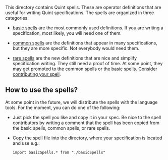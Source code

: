 This directory contains Quint spells. These are operator definitions that are
useful for writing Quint specifications. The spells are organized in three
categories:

 - [basic spells](./basicSpells.qnt) are the most commonly used definitions.
   If you are writing a specification, most likely, you will need one of them.

 - [common spells](./commonSpells.qnt) are the definitions that appear in many
   specifications, but they are more specific. Not everybody would need them.

 - [rare spells](./rareSpells.qnt) are the new definitions that are nice and
   simplify specification writing. They still need a proof of time. At some
   point, they may get promoted to the common spells or the basic spells.
   Consider [contributing your spell](./contribute-your-spell.md).

## How to use the spells?

At some point in the future, we will distribute the spells with the language
tools. For the moment, you can do one of the following:

 - Just pick the spell you like and copy it in your spec.
   Be nice to the spell contributors by writing a comment that the spell has
   been copied from the basic spells, common spells, or rare spells.

 - Copy the spell file into the directory, where your specification is located
   and use e.g.:
   
   ```
   import basicSpells.* from "./basicSpells"
   ```
